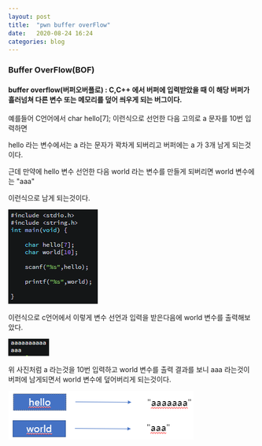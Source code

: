 ```yaml
---
layout: post
title:  "pwn buffer overFlow"
date:   2020-08-24 16:24
categories: blog
---
```


### Buffer OverFlow(BOF)

#### buffer overflow(버퍼오버플로) : C,C++ 에서 버퍼에 입력받았을 때 이 해당 버퍼가 흘러넘쳐 다른 변수 또는 메모리를 덮어 씌우게 되는 버그이다.

예를들어 C언어에서 char hello[7]; 이런식으로 선언한 다음 고의로 a 문자를 10번 입력하면

hello 라는 변수에서는 a 라는 문자가 꽉차게 되버리고 버퍼에는 a 가 3개 남게 되는것이다.

근데 만약에 hello 변수 선언한 다음 world 라는 변수를 만들게 되버리면 world 변수에는 "aaa"

이런식으로 남게 되는것이다.

![buffer](/blog_img/buffer_test.png)

이런식으로 c언어에서 이렇게 변수 선언과 입력을 받은다음에 world 변수를 출력해보았다.

![bof_test](/blog_img/scanf.png)

위 사진처럼 a 라는것을 10번 입력하고 world 변수를 출력 결과를 보니 aaa 라는것이 버퍼에 남게되면서 world 변수에 덮어버리게 되는것이다.

![hello_world](/blog_img/hello_world.png)
